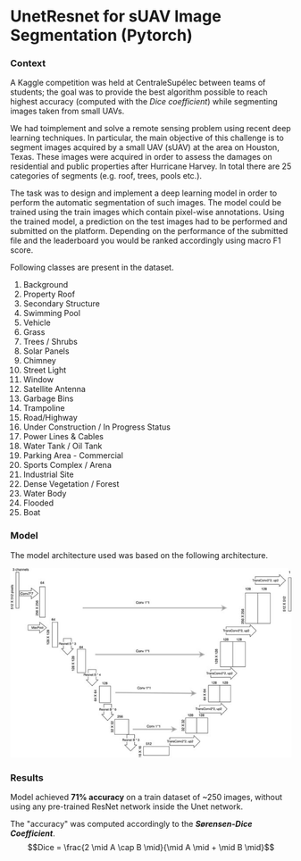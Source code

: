 # UnetResnet for sUAV Image Segmentation (Pytorch)

### Context

A Kaggle competition was held at CentraleSupélec between teams of students; the goal was to provide the best algorithm possible to reach highest accuracy (computed with the _Dice coefficient_) while segmenting images taken from small UAVs.

We had toimplement and solve a remote sensing problem using recent deep learning techniques. In particular, the main objective of this challenge is to segment images acquired by a small UAV (sUAV) at the area on Houston, Texas. These images were acquired in order to assess the damages on residential and public properties after Hurricane Harvey. In total there are 25 categories of segments (e.g. roof, trees, pools etc.).

The task was to design and implement a deep learning model in order to perform the automatic segmentation of such images. The model could be trained using the train images which contain pixel-wise annotations. Using the trained model, a prediction on the test images had to be performed and submitted on the platform. Depending on the performance of the submitted file and the leaderboard you would be ranked accordingly using macro F1 score.

Following classes are present in the dataset.

1. Background
1. Property Roof
1. Secondary Structure
1. Swimming Pool
1. Vehicle
1. Grass
1. Trees / Shrubs
1. Solar Panels
1. Chimney
1. Street Light
1. Window
1. Satellite Antenna
1. Garbage Bins
1. Trampoline
1. Road/Highway
1. Under Construction / In Progress Status
1. Power Lines & Cables
1. Water Tank / Oil Tank
1. Parking Area - Commercial
1. Sports Complex / Arena
1. Industrial Site
1. Dense Vegetation / Forest
1. Water Body
1. Flooded
1. Boat

### Model

The model architecture used was based on the following architecture.

![Unet Resnet](unet-resnet.jpg)

### Results

Model achieved **71% accuracy** on a train dataset of ~250 images, without using any pre-trained ResNet network inside the Unet network.

The "accuracy" was computed accordingly to the **_Sørensen-Dice Coefficient_**.
$$Dice = \frac{2 \mid A \cap B \mid}{\mid A \mid + \mid B \mid}$$
